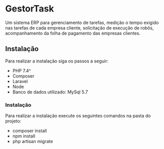 # GestorTask
Um sistema ERP para gerenciamento de tarefas, medição o tempo exigido nas tarefas de cada empresa cliente, solicitação de execução de robôs, acompanhamento da folha de pagamento das empresas clientes.

## Instalação

Para realizar a instalação siga os passos a seguir:

* PHP 7.4^
* Composer
* Laravel
* Node
* Banco de dados utilizado: MySql 5.7

### Instalação
Para realizar a instalação execute os seguintes comandos na pasta do projeto:
* composer install
* npm install
* php artisan migrate
